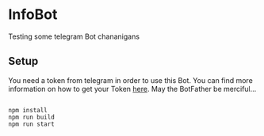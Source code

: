 # InfoBot

Testing some telegram Bot chananigans

## Setup

You need a token from telegram in order to use this Bot. You can find more information on how to get your Token [here](https://core.telegram.org/api). May the BotFather be merciful...

```

npm install
npm run build
npm run start


```
